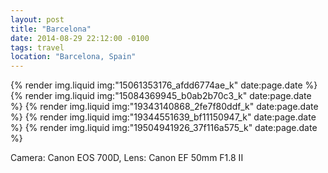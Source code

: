 ```yaml
---
layout: post
title: "Barcelona"
date: 2014-08-29 22:12:00 -0100
tags: travel
location: "Barcelona, Spain"
---
```


{% render img.liquid img:"15061353176_afdd6774ae_k" date:page.date %}
{% render img.liquid img:"15084369945_b0ab2b70c3_k" date:page.date %}
{% render img.liquid img:"19343140868_2fe7f80ddf_k" date:page.date %}
{% render img.liquid img:"19344551639_bf11150947_k" date:page.date %}
{% render img.liquid img:"19504941926_37f116a575_k" date:page.date %}

Camera: Canon EOS 700D, Lens: Canon EF 50mm F1.8 II
